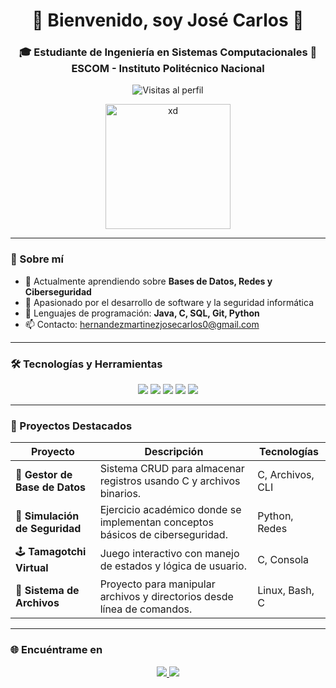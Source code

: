 <h1 align="center">🪼 Bienvenido, soy José Carlos 🪼</h1>
<h3 align="center">🎓 Estudiante de Ingeniería en Sistemas Computacionales  
📍 ESCOM - Instituto Politécnico Nacional</h3>

<p align="center">
  <img src="https://komarev.com/ghpvc/?username=josecarlos&label=Visitas&color=blue&style=flat" alt="Visitas al perfil" />
</p>

<p align="center">
  <img src="https://imgur.com/a/FvwMVPO" alt="xd" width="200" />
</p>


---

### 🚀 Sobre mí

- 🌱 Actualmente aprendiendo sobre **Bases de Datos, Redes y Ciberseguridad**  
- 🧠 Apasionado por el desarrollo de software y la seguridad informática  
- 💬 Lenguajes de programación: **Java, C, SQL, Git, Python**  
- 📫 Contacto: [hernandezmartinezjosecarlos0@gmail.com](mailto:hernandezmartinezjosecarlos0@gmail.com)

---

### 🛠️ Tecnologías y Herramientas

<p align="center">
  <img src="https://img.shields.io/badge/C-00599C?style=for-the-badge&logo=c&logoColor=white" />
  <img src="https://img.shields.io/badge/Python-3776AB?style=for-the-badge&logo=python&logoColor=white" />
  <img src="https://img.shields.io/badge/MySQL-4479A1?style=for-the-badge&logo=mysql&logoColor=white" />
  <img src="https://img.shields.io/badge/Git-F05032?style=for-the-badge&logo=git&logoColor=white" />
  <img src="https://img.shields.io/badge/Linux-FCC624?style=for-the-badge&logo=linux&logoColor=black" />
</p>

---

### 📌 Proyectos Destacados

| Proyecto | Descripción | Tecnologías |
|---------|-------------|-------------|
| 💾 **Gestor de Base de Datos** | Sistema CRUD para almacenar registros usando C y archivos binarios. | C, Archivos, CLI |
| 🔐 **Simulación de Seguridad** | Ejercicio académico donde se implementan conceptos básicos de ciberseguridad. | Python, Redes |
| 🕹️ **Tamagotchi Virtual** | Juego interactivo con manejo de estados y lógica de usuario. | C, Consola |
| 📁 **Sistema de Archivos** | Proyecto para manipular archivos y directorios desde línea de comandos. | Linux, Bash, C |

---

### 🌐 Encuéntrame en

<p align="center">
  <a href="https://linkedin.com/in/josecarlos">
    <img src="https://img.shields.io/badge/LinkedIn-blue?style=for-the-badge&logo=linkedin&logoColor=white" />
  </a>
  <a href="https://twitter.com/josecarlos">
    <img src="https://img.shields.io/badge/Twitter-1DA1F2?style=for-the-badge&logo=twitter&logoColor=white" />
  </a>
</p>
